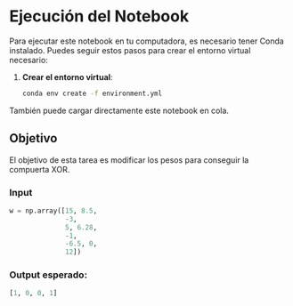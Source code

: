 # Ejecución del Notebook

Para ejecutar este notebook en tu computadora, es necesario tener Conda instalado. Puedes seguir estos pasos para crear el entorno virtual necesario:

1. **Crear el entorno virtual**:

    ```bash
    conda env create -f environment.yml
    ```
También puede cargar directamente este notebook en cola.

## Objetivo

El objetivo de esta tarea es modificar los pesos para conseguir la compuerta XOR.

### Input

```python
w = np.array([15, 8.5, 
              -3, 
              5, 6.28, 
              -1,
              -6.5, 0,
              12])

```
### Output esperado:

```python
[1, 0, 0, 1]